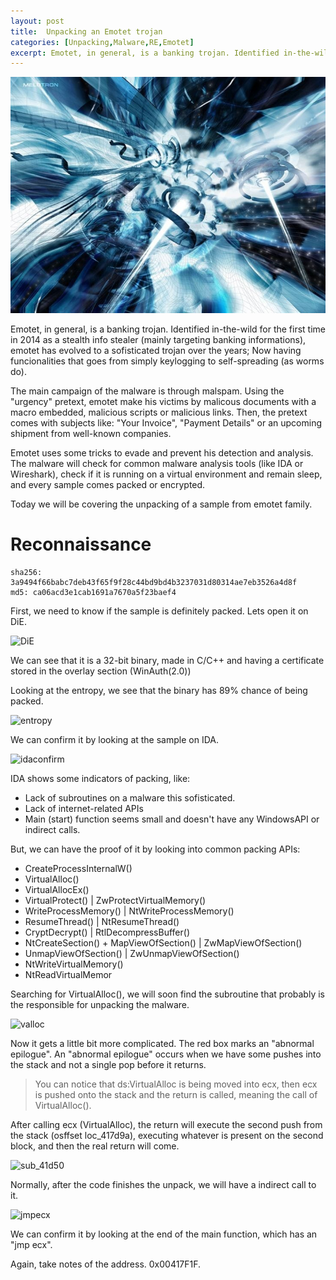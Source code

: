 ```yaml
---
layout: post
title:  Unpacking an Emotet trojan
categories: [Unpacking,Malware,RE,Emotet]
excerpt: Emotet, in general, is a banking trojan. Identified in-the-wild for the first time in 2014 as a stealth info stealer (mainly targeting banking informations), emotet has evolved to a sofisticated trojan over the years; Now having funcionalities that goes from simply keylogging to self-spreading (as worms do).
---
```


![header image](/images/unpacking-emotet/unpacking-emotet-header.jpg "just a header")

Emotet, in general, is a banking trojan. Identified in-the-wild for the first time in 2014 as a stealth info stealer (mainly targeting banking informations), emotet has evolved to a sofisticated trojan over the years; Now having funcionalities that goes from simply keylogging to self-spreading (as worms do).

The main campaign of the malware is through malspam. Using the "urgency" pretext, emotet make his victims by malicous documents with a macro embedded, malicious scripts or malicious links. Then, the pretext comes with subjects like: "Your Invoice", "Payment Details" or an upcoming shipment from well-known companies.

Emotet uses some tricks to evade and prevent his detection and analysis. The malware will check for common malware analysis tools (like IDA or Wireshark), check if it is running on a virtual environment and remain sleep, and every sample comes packed or encrypted.

Today we will be covering the unpacking of a sample from emotet family.

# Reconnaissance

```
sha256: 3a9494f66babc7deb43f65f9f28c44bd9bd4b3237031d80314ae7eb3526a4d8f
md5: ca06acd3e1cab1691a7670a5f23baef4
```

First, we need to know if the sample is definitely packed. Lets open it on DiE.

![DiE](/images/unpacking-emotet/unpacking-emotet-die.jpg "detect it easy")

We can see that it is a 32-bit binary, made in C/C++ and having a certificate stored in the overlay section (WinAuth(2.0))

Looking at the entropy, we see that the binary has 89% chance of being packed.

![entropy](/images/unpacking-emotet/unpacking-emotet-entropy.jpg "entropy")

We can confirm it by looking at the sample on IDA.

![idaconfirm](/images/unpacking-emotet/unpacking-emotet-idaconfirm.jpg "idaconfirm")

IDA shows some indicators of packing, like:

- Lack of subroutines on a malware this sofisticated.
- Lack of internet-related APIs
- Main (start) function seems small and doesn't have any WindowsAPI or indirect calls.

But, we can have the proof of it by looking into common packing APIs:

- CreateProcessInternalW()
- VirtualAlloc()
- VirtualAllocEx()
- VirtualProtect() | ZwProtectVirtualMemory()
- WriteProcessMemory() | NtWriteProcessMemory()
- ResumeThread() | NtResumeThread()
- CryptDecrypt() | RtlDecompressBuffer()
- NtCreateSection() + MapViewOfSection() | ZwMapViewOfSection()
- UnmapViewOfSection() | ZwUnmapViewOfSection()
- NtWriteVirtualMemory()
- NtReadVirtualMemor

Searching for VirtualAlloc(), we will soon find the subroutine that probably is the responsible for unpacking the malware.

![valloc](/images/unpacking-emotet/unpacking-emotet-valloc.jpg "valloc")

Now it gets a little bit more complicated. The red box marks an "abnormal epilogue". An "abnormal epilogue" occurs when we have some pushes into the stack and not a single pop before it returns.

> You can notice that ds:VirtualAlloc is being moved into ecx, then ecx is pushed onto the stack and the return is called, meaning the call of VirtualAlloc().

After calling ecx (VirtualAlloc), the return will execute the second push from the stack (osffset loc_417d9a), executing whatever is present on the second block, and then the real return will come.

![sub_41d50](/images/unpacking-emotet/unpacking-emotet-sub_41d50.jpg "sub_41d50")

Normally, after the code finishes the unpack, we will have a indirect call to it.

![jmpecx](/images/unpacking-emotet/unpacking-emotet-jmpecx.jpg "jmpecx")

We can confirm it by looking at the end of the main function, which has an "jmp ecx".

Again, take notes of the address. 0x00417F1F.